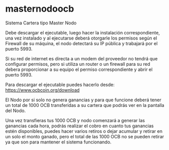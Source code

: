 # masternodoocb
Sistema Cartera tipo Master Nodo

Debe descargar el ejecutable, luego hacer la instalación correspondiente, una vez instalado y al ejecutarse 
deberá otorgarle los permisos según el Firewall de su máquina, el nodo detectará su IP pública y trabajará por el
puerto 5993.

Si su red de internet es directa a un modem del proveedor no tendrá que configurar permisos, pero si utiliza un router o 
un firewall para su red debera proporcionar a su equipo el permiso correspondiente y abrir el puerto 5993.

Para descargar el ejecutable puedes hacerlo desde: https://www.ocbcoin.org/download

El Nodo por si solo no genera ganancias y para que funcione deberá tener un total de 1000 OCB transferidas a su cartera que podrás
ver en la pantalla del Nodo.

Una vez transfieras tus 1000 OCB y nodo comenzará a generar las ganancias cada hora, podrás realizar el cobro en cuanto tus ganancias
estén disponibles, puedes hacer varios retiros o dejar acumular y retirar en un solo el monto ganado, pero el total de las 1000 OCB
no se pueden retirar ya que son para mantener el sistema funcionando.
